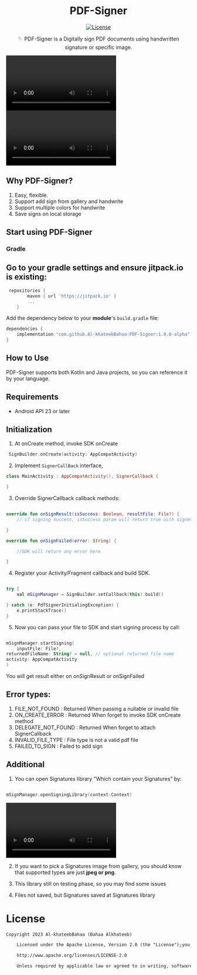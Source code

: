 <h1 align="center">PDF-Signer</h1>

<p align="center">
    <a href="https://opensource.org/licenses/Apache-2.0"><img alt="License" src="https://img.shields.io/badge/License-Apache%202.0-blue.svg"/></a>
</p>

<p align="center">
🪡 PDF-Signer is a Digitally sign PDF documents using handwritten signature or specific image.
</p>


![Configure and Initialize](./readmeresources/sign1.mov)
![Configure and Initialize](./readmeresources/sign2.mov)

## Why PDF-Signer?

1. Easy, flexible.
2. Support add sign from gallery and handwrite
3. Support multiple colors for handwrite
4. Save signs on local storage

## Start using PDF-Signer

### Gradle

## Go to your gradle settings and ensure jitpack.io is existing:


```gradle
 repositories {
        maven { url 'https://jitpack.io' }
        ...
    }
```


Add the dependency below to your **module**'s `build.gradle` file:

```gradle
dependencies {
    implementation "com.github.Al-khateebBahaa:PDF-Signer:1.0.0-alpha"
}
```

## How to Use

PDF-Signer supports both Kotlin and Java projects, so you can reference it by your language.

## Requirements

- Android API 23 or later

## Initialization

1. At onCreate method, invoke SDK onCreate

```kotlin
 SignBuilder.onCreate(activity: AppCompatActivity)
```

2. Implement `SignerCallBack` interface,

```kotlin
class MainActivity : AppCompatActivity(), SignerCallback {

}
```

3. Override SignerCallback callback methods:

```kotlin

override fun onSignResult(isSuccess: Boolean, resultFile: File?) {
    // if signing success, isSuccess param will return true with signed file

}

override fun onSignFailed(error: String) {

    //SDK will return any error here

}
```

4. Register your Activity/Fragment callback and build SDK.

```kotlin

try {
    val mSignManager = SignBuilder.setCallback(this).build()

} catch (e: PdfSignerInitialingException) {
    e.printStackTrace()
}

```

5. Now you can pass your file to SDK and start signing process by call:

```kotlin

mSignManager.startSigning(
    inputFile: File?,
returnedFileName: String? = null, // optional returned file name
activity: AppCompatActivity
)

```

You will get result either on onSignResult or onSignFailed

## Error types:

1. FILE_NOT_FOUND : Returned When passing a nullable or invalid file
2. ON_CREATE_ERROR : Returned When forget to invoke SDK onCreate method
3. DELEGATE_NOT_FOUND : Returned When forget to attach SignerCallback
4. INVALID_FILE_TYPE : File type is not a valid pdf file
5. FAILED_TO_SIGN : Failed to add sign

## Additional

1. You can open Signatures library "Which contain your Signatures" by:

```kotlin

mSignManager.openSigningLibrary(context:Context)

```

![Configure and Initialize](./readmeresources/sign3.mov)

2. If you want to pick a Signatures image from gallery, you should know that supported types are
   just **jpeg or png**.

3. This library still on testing phase, so you may find some issues

4. Files not saved, but Signatures saved at Signatures library

# License

```xml
Copyright 2023 Al-khateebBahaa (Bahaa Alkhateeb)

    Licensed under the Apache License, Version 2.0 (the "License");you may not use this file except in compliance with the License.You may obtain a copy of the License at

    http://www.apache.org/licenses/LICENSE-2.0

    Unless required by applicable law or agreed to in writing, softwaredistributed under the License is distributed on an "AS IS" BASIS,WITHOUT WARRANTIES OR CONDITIONS OF ANY KIND, either express or implied.See the License for the specific language governing permissions andlimitations under the License.
```

    
